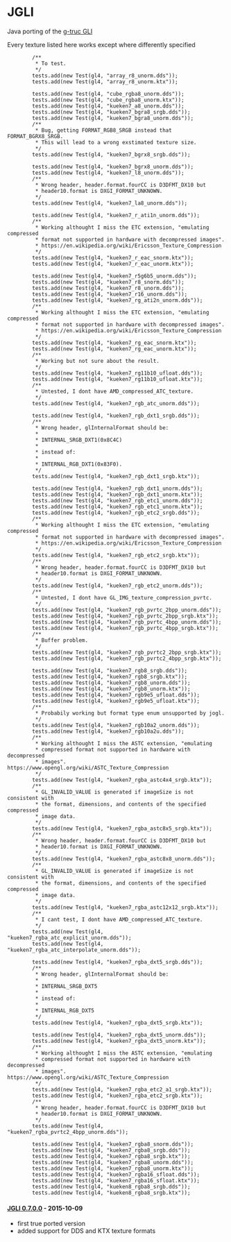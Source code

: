 # JGLI

Java porting of the [g-truc GLI](https://github.com/g-truc/gli)

Every texture listed here works except where differently specified 

            /**
             * To test.
             */
            tests.add(new Test(gl4, "array_r8_unorm.dds"));
            tests.add(new Test(gl4, "array_r8_unorm.ktx"));
            
            tests.add(new Test(gl4, "cube_rgba8_unorm.dds"));
            tests.add(new Test(gl4, "cube_rgba8_unorm.ktx"));
            tests.add(new Test(gl4, "kueken7_a8_unorm.dds"));
            tests.add(new Test(gl4, "kueken7_bgra8_srgb.dds"));
            tests.add(new Test(gl4, "kueken7_bgra8_unorm.dds"));
            /**
             * Bug, getting FORMAT_RGB8_SRGB instead that FORMAT_BGRX8_SRGB.
             * This will lead to a wrong exstimated texture size.
             */
            tests.add(new Test(gl4, "kueken7_bgrx8_srgb.dds"));
            
            tests.add(new Test(gl4, "kueken7_bgrx8_unorm.dds"));
            tests.add(new Test(gl4, "kueken7_l8_unorm.dds"));
            /**
             * Wrong header, header.format.fourCC is D3DFMT_DX10 but
             * header10.format is DXGI_FORMAT_UNKNOWN.
             */
            tests.add(new Test(gl4, "kueken7_la8_unorm.dds"));
            
            tests.add(new Test(gl4, "kueken7_r_ati1n_unorm.dds"));
            /**
             * Working althought I miss the ETC extension, "emulating compressed
             * format not supported in hardware with decompressed images".
             * https://en.wikipedia.org/wiki/Ericsson_Texture_Compression
             */
            tests.add(new Test(gl4, "kueken7_r_eac_snorm.ktx"));
            tests.add(new Test(gl4, "kueken7_r_eac_unorm.ktx"));
            
            tests.add(new Test(gl4, "kueken7_r5g6b5_unorm.dds"));
            tests.add(new Test(gl4, "kueken7_r8_snorm.dds"));
            tests.add(new Test(gl4, "kueken7_r8_unorm.dds"));
            tests.add(new Test(gl4, "kueken7_r16_unorm.dds"));
            tests.add(new Test(gl4, "kueken7_rg_ati2n_unorm.dds"));
            /**
             * Working althought I miss the ETC extension, "emulating compressed
             * format not supported in hardware with decompressed images".
             * https://en.wikipedia.org/wiki/Ericsson_Texture_Compression
             */
            tests.add(new Test(gl4, "kueken7_rg_eac_snorm.ktx"));            
            tests.add(new Test(gl4, "kueken7_rg_eac_unorm.ktx"));            
            /**
             * Working but not sure about the result.
             */
            tests.add(new Test(gl4, "kueken7_rg11b10_ufloat.dds"));
            tests.add(new Test(gl4, "kueken7_rg11b10_ufloat.ktx"));
            /**
             * Untested, I dont have AMD_compressed_ATC_texture.
             */
            tests.add(new Test(gl4, "kueken7_rgb_atc_unorm.dds"));
            
            tests.add(new Test(gl4, "kueken7_rgb_dxt1_srgb.dds"));
            /**
             * Wrong header, glInternalFormat should be:
             *
             * INTERNAL_SRGB_DXT1(0x8C4C)
             *
             * instead of:
             *
             * INTERNAL_RGB_DXT1(0x83F0).
             */
            tests.add(new Test(gl4, "kueken7_rgb_dxt1_srgb.ktx"));
            
            tests.add(new Test(gl4, "kueken7_rgb_dxt1_unorm.dds"));
            tests.add(new Test(gl4, "kueken7_rgb_dxt1_unorm.ktx"));
            tests.add(new Test(gl4, "kueken7_rgb_etc1_unorm.dds"));
            tests.add(new Test(gl4, "kueken7_rgb_etc1_unorm.ktx"));
            tests.add(new Test(gl4, "kueken7_rgb_etc2_srgb.dds"));
            /**
             * Working althought I miss the ETC extension, "emulating compressed
             * format not supported in hardware with decompressed images".
             * https://en.wikipedia.org/wiki/Ericsson_Texture_Compression
             */
            tests.add(new Test(gl4, "kueken7_rgb_etc2_srgb.ktx"));
            /**
             * Wrong header, header.format.fourCC is D3DFMT_DX10 but
             * header10.format is DXGI_FORMAT_UNKNOWN.
             */
            tests.add(new Test(gl4, "kueken7_rgb_etc2_unorm.dds"));
            /**
             * Untested, I dont have GL_IMG_texture_compression_pvrtc.
             */
            tests.add(new Test(gl4, "kueken7_rgb_pvrtc_2bpp_unorm.dds"));
            tests.add(new Test(gl4, "kueken7_rgb_pvrtc_2bpp_srgb.ktx"));
            tests.add(new Test(gl4, "kueken7_rgb_pvrtc_4bpp_unorm.dds"));
            tests.add(new Test(gl4, "kueken7_rgb_pvrtc_4bpp_srgb.ktx"));
            /**
             * Buffer problem.
             */
            tests.add(new Test(gl4, "kueken7_rgb_pvrtc2_2bpp_srgb.ktx"));
            tests.add(new Test(gl4, "kueken7_rgb_pvrtc2_4bpp_srgb.ktx"));
            
            tests.add(new Test(gl4, "kueken7_rgb8_srgb.dds"));
            tests.add(new Test(gl4, "kueken7_rgb8_srgb.ktx"));
            tests.add(new Test(gl4, "kueken7_rgb8_unorm.dds"));        
            tests.add(new Test(gl4, "kueken7_rgb8_unorm.ktx"));        
            tests.add(new Test(gl4, "kueken7_rgb9e5_ufloat.dds"));
            tests.add(new Test(gl4, "kueken7_rgb9e5_ufloat.ktx"));
            /**
             * Probabily working but format type enum unsupported by jogl.
             */
            tests.add(new Test(gl4, "kueken7_rgb10a2_unorm.dds"));
            tests.add(new Test(gl4, "kueken7_rgb10a2u.dds"));
            /**
             * Working althought I miss the ASTC extension, "emulating
             * compressed format not supported in hardware with decompressed
             * images". https://www.opengl.org/wiki/ASTC_Texture_Compression
             */
            tests.add(new Test(gl4, "kueken7_rgba_astc4x4_srgb.ktx"));
            /**
             * GL_INVALID_VALUE is generated if imageSize is not consistent with
             * the format, dimensions, and contents of the specified compressed
             * image data.
             */
            tests.add(new Test(gl4, "kueken7_rgba_astc8x5_srgb.ktx"));
            /**
             * Wrong header, header.format.fourCC is D3DFMT_DX10 but
             * header10.format is DXGI_FORMAT_UNKNOWN.
             */
            tests.add(new Test(gl4, "kueken7_rgba_astc8x8_unorm.dds"));
            /**
             * GL_INVALID_VALUE is generated if imageSize is not consistent with
             * the format, dimensions, and contents of the specified compressed
             * image data.
             */
            tests.add(new Test(gl4, "kueken7_rgba_astc12x12_srgb.ktx"));
            /**
             * I cant test, I dont have AMD_compressed_ATC_texture.
             */
            tests.add(new Test(gl4, "kueken7_rgba_atc_explicit_unorm.dds"));
            tests.add(new Test(gl4, "kueken7_rgba_atc_interpolate_unorm.dds"));
            
            tests.add(new Test(gl4, "kueken7_rgba_dxt5_srgb.dds"));
            /**
             * Wrong header, glInternalFormat should be:
             *
             * INTERNAL_SRGB_DXT5
             *
             * instead of:
             *
             * INTERNAL_RGB_DXT5
             */
            tests.add(new Test(gl4, "kueken7_rgba_dxt5_srgb.ktx"));
            
            tests.add(new Test(gl4, "kueken7_rgba_dxt5_unorm.dds"));
            tests.add(new Test(gl4, "kueken7_rgba_dxt5_unorm.ktx"));
            /**
             * Working althought I miss the ASTC extension, "emulating
             * compressed format not supported in hardware with decompressed
             * images". https://www.opengl.org/wiki/ASTC_Texture_Compression
             */
            tests.add(new Test(gl4, "kueken7_rgba_etc2_a1_srgb.ktx"));
            tests.add(new Test(gl4, "kueken7_rgba_etc2_srgb.ktx"));
            /**
             * Wrong header, header.format.fourCC is D3DFMT_DX10 but
             * header10.format is DXGI_FORMAT_UNKNOWN.
             */
            tests.add(new Test(gl4, "kueken7_rgba_pvrtc2_4bpp_unorm.dds"));

            tests.add(new Test(gl4, "kueken7_rgba8_snorm.dds"));
            tests.add(new Test(gl4, "kueken7_rgba8_srgb.dds"));
            tests.add(new Test(gl4, "kueken7_rgba8_srgb.ktx"));
            tests.add(new Test(gl4, "kueken7_rgba8_unorm.dds"));
            tests.add(new Test(gl4, "kueken7_rgba8_unorm.ktx"));
            tests.add(new Test(gl4, "kueken7_rgba16_sfloat.dds"));
            tests.add(new Test(gl4, "kueken7_rgba16_sfloat.ktx"));
            tests.add(new Test(gl4, "kueken8_rgba8_srgb.dds"));
            tests.add(new Test(gl4, "kueken8_rgba8_srgb.ktx"));

#### [JGLI 0.7.0.0](https://github.com/elect86/jgli/releases/tag/0.7.0.0) - 2015-10-09

- first true ported version 
- added support for DDS and KTX texture formats



